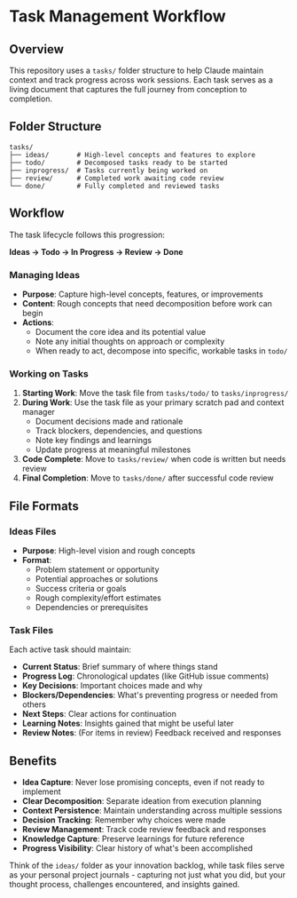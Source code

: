 # Task Management Workflow

## Overview
This repository uses a `tasks/` folder structure to help Claude maintain context and track progress across work sessions. Each task serves as a living document that captures the full journey from conception to completion.

## Folder Structure
```
tasks/
├── ideas/       # High-level concepts and features to explore
├── todo/        # Decomposed tasks ready to be started
├── inprogress/  # Tasks currently being worked on
├── review/      # Completed work awaiting code review
└── done/        # Fully completed and reviewed tasks
```

## Workflow
The task lifecycle follows this progression:

**Ideas → Todo → In Progress → Review → Done**

### Managing Ideas
- **Purpose**: Capture high-level concepts, features, or improvements
- **Content**: Rough concepts that need decomposition before work can begin
- **Actions**: 
  - Document the core idea and its potential value
  - Note any initial thoughts on approach or complexity
  - When ready to act, decompose into specific, workable tasks in `todo/`

### Working on Tasks
1. **Starting Work**: Move the task file from `tasks/todo/` to `tasks/inprogress/`
2. **During Work**: Use the task file as your primary scratch pad and context manager
   - Document decisions made and rationale
   - Track blockers, dependencies, and questions
   - Note key findings and learnings
   - Update progress at meaningful milestones
3. **Code Complete**: Move to `tasks/review/` when code is written but needs review
4. **Final Completion**: Move to `tasks/done/` after successful code review

## File Formats

### Ideas Files
- **Purpose**: High-level vision and rough concepts
- **Format**: 
  - Problem statement or opportunity
  - Potential approaches or solutions
  - Success criteria or goals
  - Rough complexity/effort estimates
  - Dependencies or prerequisites

### Task Files
Each active task should maintain:
- **Current Status**: Brief summary of where things stand
- **Progress Log**: Chronological updates (like GitHub issue comments)
- **Key Decisions**: Important choices made and why
- **Blockers/Dependencies**: What's preventing progress or needed from others
- **Next Steps**: Clear actions for continuation
- **Learning Notes**: Insights gained that might be useful later
- **Review Notes**: (For items in review) Feedback received and responses

## Benefits
- **Idea Capture**: Never lose promising concepts, even if not ready to implement
- **Clear Decomposition**: Separate ideation from execution planning
- **Context Persistence**: Maintain understanding across multiple sessions
- **Decision Tracking**: Remember why choices were made
- **Review Management**: Track code review feedback and responses
- **Knowledge Capture**: Preserve learnings for future reference
- **Progress Visibility**: Clear history of what's been accomplished

Think of the `ideas/` folder as your innovation backlog, while task files serve as your personal project journals - capturing not just what you did, but your thought process, challenges encountered, and insights gained.